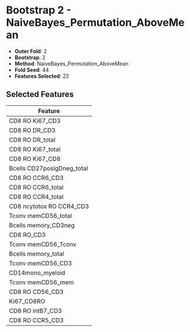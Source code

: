 # Bootstrap 2 - NaiveBayes_Permutation_AboveMean

- **Outer Fold**: 2
- **Bootstrap**: 2
- **Method**: NaiveBayes_Permutation_AboveMean
- **Fold Seed**: 44
- **Features Selected**: 22

## Selected Features

| Feature |
|---------|
| CD8  RO Ki67_CD3 |
| CD8 RO DR_CD3 |
| CD8 RO DR_total |
| CD8 RO Ki67_total |
| CD8 RO Ki67_CD8 |
| Bcells CD27posIgDneg_total |
| CD8 RO CCR6_CD3 |
| CD8 RO CCR6_total |
| CD8 RO CCR4_total |
| CD8 ncytotox RO CCR4_CD3 |
| Tconv memCD56_total |
| Bcells memory_CD3neg |
| CD8 RO_CD3 |
| Tconv memCD56_Tconv |
| Bcells memory_total |
| Tconv memCD56_CD3 |
| CD14mono_myeloid |
| Tconv memCD56_mem |
| CD8 RO CD56_CD3 |
| Ki67_CD8RO |
| CD8 RO intB7_CD3 |
| CD8 RO CCR5_CD3 |

